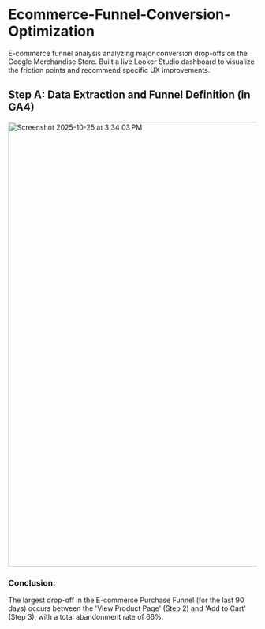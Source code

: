 # Ecommerce-Funnel-Conversion-Optimization
E-commerce funnel analysis analyzing major conversion drop-offs on the Google Merchandise Store. Built a live Looker Studio dashboard to visualize the friction points and recommend specific UX improvements.

## Step A: Data Extraction and Funnel Definition (in GA4)
<img width="1440" height="900" alt="Screenshot 2025-10-25 at 3 34 03 PM" src="https://github.com/user-attachments/assets/f9836956-e926-439c-9904-b6e79e897f52" />

### Conclusion:
The largest drop-off in the E-commerce Purchase Funnel (for the last 90 days) occurs between the 'View Product Page' (Step 2) and 'Add to Cart' (Step 3), with a total abandonment rate of 66%.
